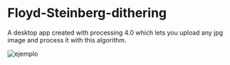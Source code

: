 # Floyd-Steinberg-dithering
A desktop app created with processing 4.0 which lets 
you upload any jpg image and process it with this algorithm.

![ejemplo](https://upload.wikimedia.org/wikipedia/commons/c/c1/Michelangelo%27s_David_-_Floyd-Steinberg.png)
